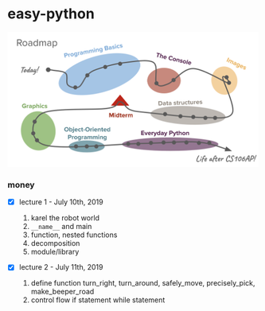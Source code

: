 # easy-python


<img src='./road_map.png' width="600" />


### money

- [x] lecture 1 - July 10th, 2019
  1. karel the robot world
  2. `__name__` and main
  2. function, nested functions
  3. decomposition
  4. module/library

- [x] lecture 2 - July 11th, 2019
  1. define function
      turn_right, turn_around, safely_move, precisely_pick, make_beeper_road
  2. control flow
      if statement
      while statement
      
